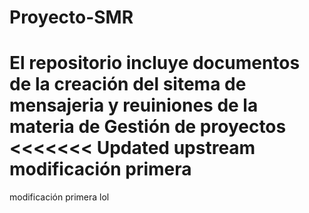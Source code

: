 # Proyecto-SMR
 El repositorio incluye documentos de la creación del sitema de mensajeria y reuiniones de la materia de Gestión de proyectos
<<<<<<< Updated upstream
modificación primera
=======
modificación primera
lol 

